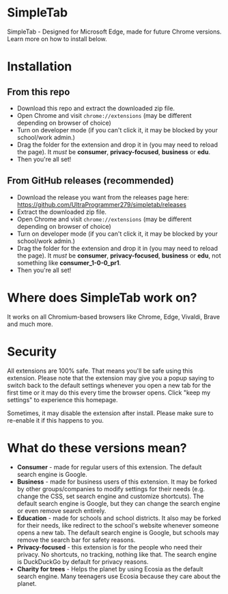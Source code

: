 # SimpleTab
SimpleTab - Designed for Microsoft Edge, made for future Chrome versions. Learn more on how to install below.

# Installation
## From this repo
* Download this repo and extract the downloaded zip file.
* Open Chrome and visit `chrome://extensions` (may be different depending on browser of choice)
* Turn on developer mode (if you can't click it, it may be blocked by your school/work admin.)
* Drag the folder for the extension and drop it in (you may need to reload the page). It *must* be **consumer**, **privacy-focused**, **business** or **edu**.
* Then you're all set!
## From GitHub releases (recommended)
* Download the release you want from the releases page here: https://github.com/UltraProgrammer279/simpletab/releases
* Extract the downloaded zip file.
* Open Chrome and visit `chrome://extensions` (may be different depending on browser of choice)
* Turn on developer mode (if you can't click it, it may be blocked by your school/work admin.)
* Drag the folder for the extension and drop it in (you may need to reload the page). It *must* be **consumer**, **privacy-focused**, **business** or **edu**, not something like **consumer_1-0-0_pr1**.
* Then you're all set!

# Where does SimpleTab work on?
It works on all Chromium-based browsers like Chrome, Edge, Vivaldi, Brave and much more.

# Security
All extensions are 100% safe. That means you'll be safe using this extension. Please note that the extension may give you a popup saying to switch back to the default settings whenever you open a new tab for the first time or it may do this every time the browser opens. Click "keep my settings" to experience this homepage.

Sometimes, it may disable the extension after install. Please make sure to re-enable it if this happens to you.

# What do these versions mean?
* **Consumer** - made for regular users of this extension. The default search engine is Google.
* **Business** - made for business users of this extension. It may be forked by other groups/companies to modify settings for their needs (e.g. change the CSS, set search engine and customize shortcuts). The default search engine is Google, but they can change the search engine or even remove search entirely.
* **Education** - made for schools and school districts. It also may be forked for their needs, like redirect to the school's website whenever someone opens a new tab. The default search engine is Google, but schools may remove the search bar for safety reasons.
* **Privacy-focused** - this extension is for the people who need their privacy. No shortcuts, no tracking, nothing like that. The search engine is DuckDuckGo by default for privacy reasons.
* **Charity for trees** - Helps the planet by using Ecosia as the default search engine. Many teenagers use Ecosia because they care about the planet.

